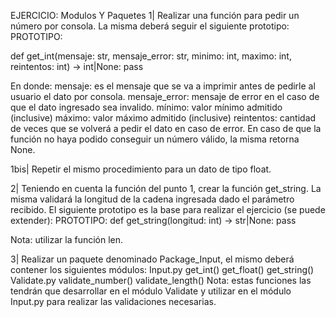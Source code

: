 EJERCICIO:
Modulos Y Paquetes
1| Realizar una función para pedir un número por consola. La misma deberá seguir el siguiente prototipo:
PROTOTIPO:

def get_int(mensaje: str, mensaje_error: str, minimo: int, maximo: int, reintentos: int) -> int|None:
pass

En donde:
mensaje: es el mensaje que se va a imprimir antes de pedirle al usuario el dato por consola.
mensaje_error: mensaje de error en el caso de que el dato ingresado sea invalido.
mínimo: valor mínimo admitido (inclusive)
máximo: valor máximo admitido (inclusive)
reintentos: cantidad de veces que se volverá a pedir el dato en caso de error.
En caso de que la función no haya podido conseguir un número válido, la misma retorna None.

1bis| Repetir el mismo procedimiento para un dato de tipo float.

2| Teniendo en cuenta la función del punto 1, crear la función get_string. La misma validará la longitud de la cadena ingresada dado el parámetro recibido. El siguiente prototipo es la base para realizar el ejercicio (se puede extender):
PROTOTIPO:
def get_string(longitud: int) -> str|None:
pass

Nota: utilizar la función len.

3| Realizar un paquete denominado Package_Input, el mismo deberá contener los siguientes módulos:
Input.py
get_int()
get_float()
get_string()
Validate.py
validate_number()
validate_length()
Nota: estas funciones las tendrán que desarrollar en el módulo Validate y utilizar en el módulo Input.py para realizar las validaciones necesarias.
